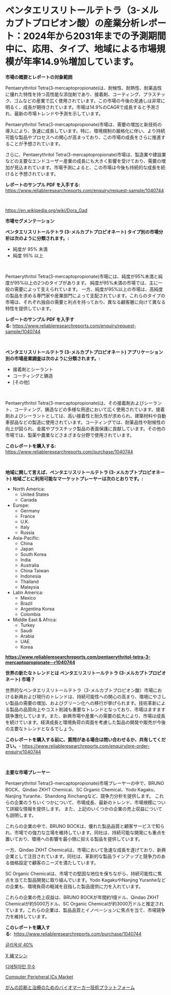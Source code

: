 <p><h1>ペンタエリスリトールテトラ（3-メルカプトプロピオン酸）の産業分析レポート：2024年から2031年までの予測期間中に、応用、タイプ、地域による市場規模が年率14.9％増加しています。</h1></p><p><strong>市場の概要とレポートの対象範囲</strong></p>
<p><p>Pentaerythritol Tetra(3-mercaptopropionate)は、耐候性、耐熱性、耐薬品性に優れた特性を持つ高性能な添加剤であり、接着剤、コーティング、プラスチック、ゴムなどの産業で広く使用されています。この市場の今後の見通しは非常に明るく、成長が期待されています。市場は14.9%のCAGRで成長すると予測され、最新の市場トレンドや予測を示しています。</p><p>Pentaerythritol Tetra(3-mercaptopropionate)市場は、需要の増加と新技術の導入により、急速に成長しています。特に、環境規制の厳格化に伴い、より持続可能な製品やプロセスへの関心が高まっており、この市場の成長をさらに推進することが予想されています。</p><p>さらに、Pentaerythritol Tetra(3-mercaptopropionate)市場は、製造業や建設業などの主要なエンドユーザー産業の成長にも大きく影響を受けており、需要の増加が見込まれています。市場予測によると、この市場は今後も持続的な成長を続けると予想されています。</p></p>
<p><strong>レポートのサンプル PDF を入手する:</strong> <a href="https://www.reliableresearchreports.com/enquiry/request-sample/1040744">https://www.reliableresearchreports.com/enquiry/request-sample/1040744</a></p>
<p>&nbsp;</p>
<p><a href="https://en.wikipedia.org/wiki/Dora_Gad">https://en.wikipedia.org/wiki/Dora_Gad</a></p>
<p><strong>市場セグメンテーション</strong></p>
<p><strong>ペンタエリスリトールテトラ (3-メルカプトプロピオネート) タイプ別の市場分析は次のように分類されます。:</strong></p>
<p><ul><li>純度が 95% 未満</li><li>純度 95% 以上</li></ul></p>
<p>&nbsp;</p>
<p><p>Pentaerythritol Tetra(3-mercaptopropionate)市場には、純度が95%未満と純度が95%以上の2つのタイプがあります。 純度が95%未満の市場では、主に一般の需要によって支えられています。 一方、純度が95%以上の市場は、高純度の製品を求める専門家や産業部門によって支配されています。これらのタイプの市場は、それぞれ独自の需要と利点を持っており、異なる顧客層に向けて異なる特性を提供しています。</p></p>
<p><strong>レポートのサンプル PDF を入手する:</strong>&nbsp;<a href="https://www.reliableresearchreports.com/enquiry/request-sample/1040744">https://www.reliableresearchreports.com/enquiry/request-sample/1040744</a></p>
<p>&nbsp;</p>
<p><strong> ペンタエリスリトールテトラ (3-メルカプトプロピオネート) アプリケーション別の市場産業調査は次のように分類されます。:</strong></p>
<p><ul><li>接着剤とシーラント</li><li>コーティングと鋳造</li><li>[その他]</li></ul></p>
<p>&nbsp;</p>
<p><p>Pentaerythritol Tetra(3-mercaptopropionate)は、その接着剤およびシーラント、コーティング、鋳造などの多様な用途において広く使用されています。接着剤およびシーラントとしては、高い接着性と耐久性が求められ、建築材料や自動車部品などの製造に使用されています。コーティングでは、耐薬品性や耐候性の向上が図られ、金属やプラスチック製品の表面保護に貢献しています。その他の市場では、製薬や農業などさまざまな分野で使用されています。</p></p>
<p><strong>このレポートを購入する:</strong>&nbsp; <a href="https://www.reliableresearchreports.com/purchase/1040744">https://www.reliableresearchreports.com/purchase/1040744</a></p>
<p>&nbsp;</p>
<p><strong>地域に関して言えば、ペンタエリスリトールテトラ (3-メルカプトプロピオネート) 地域ごとに利用可能なマーケットプレーヤーは次のとおりです。:</strong></p>
<p><ul>
    <li>
        North America:
        <ul>
            <li>United States</li>
            <li>Canada</li>
        </ul>
    </li>
    <li>
        Europe:
        <ul>
            <li>Germany</li>
            <li>France</li>
            <li>U.K.</li>
            <li>Italy</li>
            <li>Russia</li>
        </ul>
    </li>
    <li>
        Asia-Pacific:
        <ul>
            <li>China</li>
            <li>Japan</li>
            <li>South Korea</li>
            <li>India</li>
            <li>Australia</li>
            <li>China Taiwan</li>
            <li>Indonesia</li>
            <li>Thailand</li>
            <li>Malaysia</li>
        </ul>
    </li>
    <li>
        Latin America:
        <ul>
            <li>Mexico</li>
            <li>Brazil</li>
            <li>Argentina Korea</li>
            <li>Colombia</li>
        </ul>
    </li>
    <li>
        Middle East & Africa:
        <ul>
            <li>Turkey</li>
            <li>Saudi</li>
            <li>Arabia</li>
            <li>UAE</li>
            <li>Korea</li>
        </ul>
    </li>
    </ul></p>
<p><strong><a href="https://www.reliableresearchreports.com/pentaerythritol-tetra-3-mercaptopropionate--r1040744">https://www.reliableresearchreports.com/pentaerythritol-tetra-3-mercaptopropionate--r1040744</a></strong>&nbsp;</p>
<p><strong>世界の新たなトレンドとは ペンタエリスリトールテトラ (3-メルカプトプロピオネート) 市場？</strong></p>
<p><p>世界的なペンタエリスリトールテトラ（3-メルカプトプロピオン酸）市場における新興および現行のトレンドは、持続可能性への関心の高まり、環境にやさしい製品の需要の増加、およびグリーン化への移行が挙げられます。技術革新による製品の品質向上やコスト削減も重要なトレンドとなっており、市場はますます競争激化しています。また、新興市場や産業への需要の拡大により、市場は成長を続けています。経済成長と環境負荷の両面を考慮した製品の開発や販売が今後の主要なトレンドとなるでしょう。</p></p>
<p><strong>このレポートを購入する前に、質問がある場合は問い合わせるか、共有してください。</strong>- <a href="https://www.reliableresearchreports.com/enquiry/pre-order-enquiry/1040744">https://www.reliableresearchreports.com/enquiry/pre-order-enquiry/1040744</a></p>
<p>&nbsp;</p>
<p><strong>主要な市場プレーヤー</strong></p>
<p><p>Pentaerythritol Tetra(3-mercaptopropionate)市場プレーヤーの中で、BRUNO BOCK、Qindao ZKHT Chemical、SC Organic Chemical、Yodo Kagaku、Nanjing Yuranhe、Shandong Xinchangなど、競争力分析を提供します。 これらの企業のうちいくつかについて、市場成長、最新のトレンド、市場規模について詳細な情報を提供します。 また、上記のいくつかの企業の売上収益についても説明します。</p><p>これらの企業の中で、BRUNO BOCKは、優れた製品品質と顧客サービスで知られ、市場での強力な立場を維持しています。同社は、持続可能な開発にも重点を置いており、環境への影響を最小限に抑える製品を提供しています。</p><p>一方、Qindao ZKHT Chemicalは、市場において急速な成長を遂げており、新興企業として注目されています。同社は、革新的な製品ラインアップと競争力のある価格設定で顧客のニーズを満たしています。</p><p>SC Organic Chemicalは、市場での堅固な地位を保ちながら、持続可能性に焦点を当てた製品開発に取り組んでいます。Yodo KagakuやNanjing Yuranheなどの企業も、環境負荷の軽減を目指した製品提供に力を入れています。</p><p>これらの企業の売上収益は、BRUNO BOCKが年間約1億ドル、Qindao ZKHT Chemicalが約5000万ドル、SC Organic Chemicalが約3000万ドルと推定されています。これらの企業は、製品品質とイノベーションに焦点を当て、市場競争力を維持しています。</p></p>
<p><strong>このレポートを購入する:</strong>&nbsp;&nbsp;<a href="https://www.reliableresearchreports.com/purchase/1040744">https://www.reliableresearchreports.com/purchase/1040744</a></p>
<p><p><a href="https://github.com/Nicolasrown5/Market-Research-Report-List-1/blob/main/1467556158994.md">글리옥살 40%</a></p><p><a href="https://github.com/roulaayoub-saad/Market-Research-Report-List-1/blob/main/7789756149252.md">X 線マシン</a></p><p><a href="https://github.com/rcabello548/Market-Research-Report-List-1/blob/main/5855385158993.md">디에틸아민 무수</a></p><p><a href="https://github.com/Glendatilghmankmgz0rbhwpy/Market-Research-Report-List-3/blob/main/computer-peripheral-ics-market.md">Computer Peripheral ICs Market</a></p><p><a href="https://github.com/schmahlson/Market-Research-Report-List-2/blob/main/2658268149253.md">がんの診断と治療のためのバイオマーカー技術プラットフォーム</a></p></p>